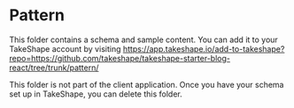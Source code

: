 # Pattern

This folder contains a schema and sample content. You can add it to your TakeShape account by visiting https://app.takeshape.io/add-to-takeshape?repo=https://github.com/takeshape/takeshape-starter-blog-react/tree/trunk/pattern/

This folder is not part of the client application. Once you have your schema set up in TakeShape, you can delete this folder.
